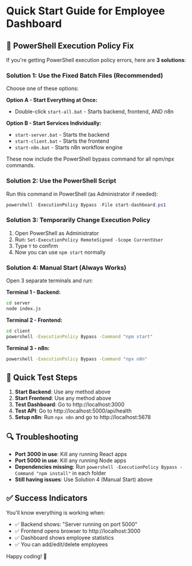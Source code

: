 # Quick Start Guide for Employee Dashboard

## 🚨 PowerShell Execution Policy Fix

If you're getting PowerShell execution policy errors, here are **3 solutions**:

### Solution 1: Use the Fixed Batch Files (Recommended)
Choose one of these options:

**Option A - Start Everything at Once:**
- Double-click `start-all.bat` - Starts backend, frontend, AND n8n

**Option B - Start Services Individually:**
- `start-server.bat` - Starts the backend
- `start-client.bat` - Starts the frontend  
- `start-n8n.bat` - Starts n8n workflow engine

These now include the PowerShell bypass command for all npm/npx commands.

### Solution 2: Use the PowerShell Script
Run this command in PowerShell (as Administrator if needed):
```powershell
powershell -ExecutionPolicy Bypass -File start-dashboard.ps1
```

### Solution 3: Temporarily Change Execution Policy
1. Open PowerShell as Administrator
2. Run: `Set-ExecutionPolicy RemoteSigned -Scope CurrentUser`
3. Type `Y` to confirm
4. Now you can use `npm start` normally

### Solution 4: Manual Start (Always Works)
Open 3 separate terminals and run:

**Terminal 1 - Backend:**
```bash
cd server
node index.js
```

**Terminal 2 - Frontend:**
```bash
cd client
powershell -ExecutionPolicy Bypass -Command "npm start"
```

**Terminal 3 - n8n:**
```bash
powershell -ExecutionPolicy Bypass -Command "npx n8n"
```

## 🎯 Quick Test Steps

1. **Start Backend**: Use any method above
2. **Start Frontend**: Use any method above  
3. **Test Dashboard**: Go to http://localhost:3000
4. **Test API**: Go to http://localhost:5000/api/health
5. **Setup n8n**: Run `npx n8n` and go to http://localhost:5678

## 🔍 Troubleshooting

- **Port 3000 in use**: Kill any running React apps
- **Port 5000 in use**: Kill any running Node apps  
- **Dependencies missing**: Run `powershell -ExecutionPolicy Bypass -Command "npm install"` in each folder
- **Still having issues**: Use Solution 4 (Manual Start) above

## ✅ Success Indicators

You'll know everything is working when:
- ✅ Backend shows: "Server running on port 5000"
- ✅ Frontend opens browser to http://localhost:3000
- ✅ Dashboard shows employee statistics
- ✅ You can add/edit/delete employees

Happy coding! 🚀
